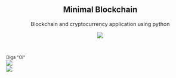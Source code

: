<p align="center">
  <h2 align="center">Minimal Blockchain</h2>
  <p align="center">Blockchain and cryptocurrency application using python</p>
  <p align="center">
    <a href="https://github.com/hideraldus13/roadmap-do-desenvolvedor-web#-introduction"><img src="https://img.shields.io/badge/Roadmap-2019-yellowgreen.svg"/></a>
  <br>
  </p>
  <br>
</p>

<sub>Diga "Oi" <br> 
  <a href="https://medium.com/@lucasoliveiras"><img src="https://img.shields.io/badge/Medium-Dev%20in%20Anything-lightgrey.svg"/></a><br>
  <a href="https://www.linkedin.com/in/lucas-oliveira-492723127/"><img src="https://img.shields.io/badge/LinkedIn-%40hideraldoluis_-blue.svg"/></a>
</sub>